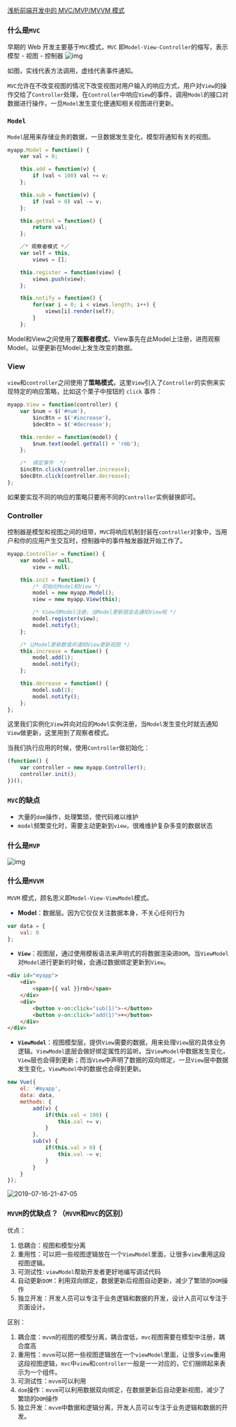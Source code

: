 [浅析前端开发中的 MVC/MVP/MVVM 模式](<https://juejin.im/post/593021272f301e0058273468#heading-3>)

### 什么是`MVC`

早期的 Web 开发主要基于` MVC `模式，`MVC` 即` Model-View-Controller `的缩写，表示模型 - 视图 - 控制器
![img](images/9da7ababda36b88a5dd7.png)

如图，实线代表方法调用，虚线代表事件通知。

`MVC`允许在不改变视图的情况下改变视图对用户输入的响应方式，用户对`View`的操作交给了`Controller`处理，在`Controller`中响应`View`的事件，调用`Model`的接口对数据进行操作，一旦`Model`发生变化便通知相关视图进行更新。

### `Model`

`Model`层用来存储业务的数据，一旦数据发生变化，模型将通知有关的视图。

```js
myapp.Model = function() {
    var val = 0;

    this.add = function(v) {
        if (val < 100) val += v;
    };

    this.sub = function(v) {
        if (val > 0) val -= v;
    };

    this.getVal = function() {
        return val;
    };

    ／* 观察者模式 *／
    var self = this, 
        views = [];

    this.register = function(view) {
        views.push(view);
    };

    this.notify = function() {
        for(var i = 0; i < views.length; i++) {
            views[i].render(self);
        }
    };
```

Model和View之间使用了**观察者模式**，View事先在此Model上注册，进而观察Model，以便更新在Model上发生改变的数据。

### View

`view`和`controller`之间使用了**策略模式**，这里`View`引入了`Controller`的实例来实现特定的响应策略，比如这个栗子中按钮的 `click` 事件：

```js
myapp.View = function(controller) {
    var $num = $('#num'),
        $incBtn = $('#increase'),
        $decBtn = $('#decrease');

    this.render = function(model) {
        $num.text(model.getVal() + 'rmb');
    };

    /*  绑定事件  */
    $incBtn.click(controller.increase);
    $decBtn.click(controller.decrease);
};
```

如果要实现不同的响应的策略只要用不同的`Controller`实例替换即可。

### Controller

控制器是模型和视图之间的纽带，`MVC`将响应机制封装在`controller`对象中，当用户和你的应用产生交互时，控制器中的事件触发器就开始工作了。

```js
myapp.Controller = function() {
    var model = null,
        view = null;

    this.init = function() {
        /* 初始化Model和View */
        model = new myapp.Model();
        view = new myapp.View(this);

        /* View向Model注册，当Model更新就会去通知View啦 */
        model.register(view);
        model.notify();
    };

    /* 让Model更新数值并通知View更新视图 */
    this.increase = function() {
        model.add(1);
        model.notify();
    };

    this.decrease = function() {
        model.sub(1);
        model.notify();
    };
};
```

这里我们实例化`View`并向对应的`Model`实例注册，当`Model`发生变化时就去通知`View`做更新，这里用到了观察者模式。

当我们执行应用的时候，使用`Controller`做初始化：

```js
(function() {
    var controller = new myapp.Controller();
    controller.init();
})();
```

### `MVC`的缺点

- 大量的`dom`操作，处理繁琐，使代码难以维护
- `model`频繁变化时，需要主动更新到`view`，很难维护复杂多变的数据状态

### 什么是`MVP`

![img](images/7e6efa438bda9cb0073d.png)



### 什么是`MVVM`

`MVVM` 模式，顾名思义即` Model-View-ViewModel `模式。

- **Model**：数据层。因为它仅仅关注数据本身，不关心任何行为

```javascript
var data = {
    val: 0
};
```

- **`View`**：视图层，通过使用模板语法来声明式的将数据渲染进`DOM`。当`ViewModel`对`Model`进行更新的时候，会通过数据绑定更新到`View`。

```html
<div id="myapp">
    <div>
        <span>{{ val }}rmb</span>
    </div>
    <div>
        <button v-on:click="sub(1)">-</button>
        <button v-on:click="add(1)">+</button>
    </div>
</div>
```

- **`ViewModel`**：视图模型层，提供`View`需要的数据，用来处理`View`层的具体业务逻辑。`ViewModel`底层会做好绑定属性的监听。当`ViewModel`中数据发生变化，`View`层也会得到更新；而当`View`中声明了数据的双向绑定，一旦`View`层中数据发生变化，`ViewModel`中的数据也会得到更新。

```javascript
new Vue({
    el: '#myapp',
    data: data,
    methods: {
        add(v) {
            if(this.val < 100) {
                this.val += v;
            }
        },
        sub(v) {
            if(this.val > 0) {
                this.val -= v;
            }
        }
    }
});
```

![2019-07-16-21-47-05](G:/WebstormProjects/myNote/review/vue/images/16c498ca0de66530)

### `MVVM`的优缺点？（`MVVM`和`MVC`的区别）

优点：

1. 低耦合：视图和模型分离
2. 重用性：可以把一些视图逻辑放在一个`ViewModel`里面，让很多`view`重用这段视图逻辑。
3. 可测试性: `viewModel`帮助开发者更好地编写调试代码
4. 自动更新`DOM`：利用双向绑定，数据更新后视图自动更新，减少了繁琐的`DOM`操作
5. 独立开发：开发人员可以专注于业务逻辑和数据的开发，设计人员可以专注于页面设计。

区别：

1. 耦合度：`mvvm`的视图的模型分离，耦合度低，`mvc`视图需要在模型中注册，耦合度高
2. 重用性：`mvvm`可以把一些视图逻辑放在一个`viewModel`里面，让很多`view`重用这段视图逻辑，`mvc`中`view`和`controller`一般是一一对应的，它们捆绑起来表示为一个组件。
3. 可测试性：`mvvm`可以利用
4. `dom`操作：`mvvm`可以利用数据双向绑定，在数据更新后自动更新视图，减少了繁琐的`DOM`操作
5. 独立开发：`mvvm`中数据和逻辑分离，开发人员可以专注于业务逻辑和数据的开发。

